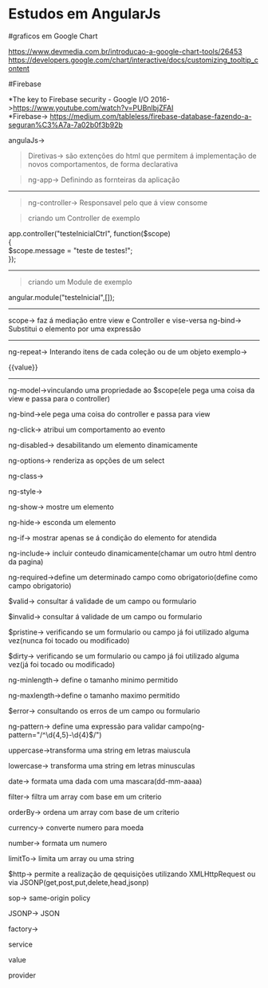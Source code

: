 # Estudos em AngularJs

#graficos em Google Chart 
 
https://www.devmedia.com.br/introducao-a-google-chart-tools/26453
https://developers.google.com/chart/interactive/docs/customizing_tooltip_content

#Firebase

*The key to Firebase security - Google I/O 2016->https://www.youtube.com/watch?v=PUBnlbjZFAI			
*Firebase-> https://medium.com/tableless/firebase-database-fazendo-a-seguran%C3%A7a-7a02b0f3b92b

angulaJs->


> Diretivas-> são extenções do html que permitem á implementação de novos comportamentos, de forma declarativa

> ng-app-> Definindo as fornteiras da aplicação  
  
-------------------------------------------------------------------------------------------------------------
> ng-controller-> Responsavel pelo que á view consome

>criando um Controller de exemplo  

app.controller("testeInicialCtrl", function($scope)  
{  
     $scope.message = "teste de testes!";  
}); 

------------------------------------------------------------------------------------------------------------- 
> criando um Module de exemplo  

angular.module("testeInicial",[]);

------------------------------------------------------------------------------------------------------------- 
scope-> faz á mediação entre view e Controller e vise-versa
ng-bind-> Substitui o elemento por uma expressão

-------------------------------------------------------------------------------------------------------------
ng-repeat-> Interando itens de cada coleção ou de um objeto
exemplo->
<tr ng-repeat="contato in contatos">
	<td ng-repeat="(key, value) in contato">
		{{value}} 
	</td>
</tr> 

-------------------------------------------------------------------------------------------------------------

ng-model->vinculando uma propriedade ao $scope(ele pega uma coisa da view e passa para o controller)

ng-bind->ele pega uma coisa do controller e passa para view

ng-click-> atribui um comportamento ao evento

ng-disabled-> desabilitando um elemento dinamicamente

ng-options-> renderiza as opções de um select

ng-class->

ng-style->

ng-show-> mostre um elemento

ng-hide-> esconda um elemento

ng-if-> mostrar apenas se á condição do elemento for atendida

ng-include-> incluir conteudo dinamicamente(chamar um outro html dentro da pagina)

ng-required->define um determinado campo como obrigatorio(define como campo obrigatorio)

$valid-> consultar á validade de um campo ou formulario

$invalid-> consultar á validade de um campo ou formulario

$pristine-> verificando  se um formulario ou campo já foi utilizado alguma vez(nunca foi tocado ou modificado)

$dirty-> verificando  se um formulario ou campo já foi utilizado alguma vez(já foi tocado ou modificado)

ng-minlength-> define o tamanho minimo permitido

ng-maxlength->define o tamanho maximo permitido

$error-> consultando os erros de um campo ou formulario

ng-pattern-> define uma expressão  para validar campo(ng-pattern="/^\d{4,5}-\d{4}$/")

uppercase->transforma uma string em letras maiuscula

lowercase-> transforma uma string em letras minusculas

date-> formata uma dada com uma mascara(dd-mm-aaaa)

filter-> filtra um array com base em um criterio

orderBy-> ordena um array com base de um criterio

currency-> converte numero para moeda

number-> formata um numero

limitTo-> limita um array ou uma string

$http-> permite a realização de qequisições utilizando XMLHttpRequest ou via JSONP(get,post,put,delete,head,jsonp)

sop-> same-origin policy

JSONP-> JSON 

factory-> 

service

value

provider

